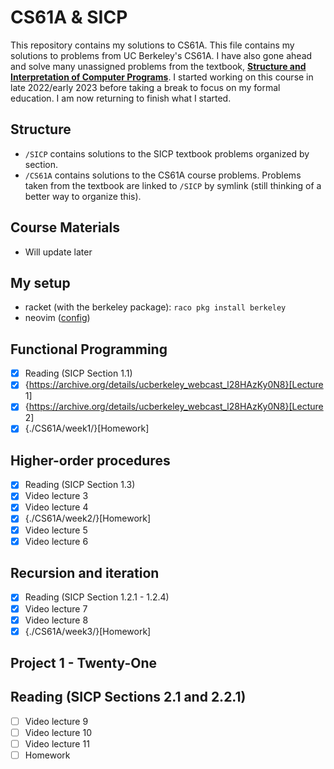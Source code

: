 # CS61A & SICP

This repository contains my solutions to CS61A.
This file contains my solutions to problems from UC Berkeley's CS61A. I have also gone ahead and solve many unassigned problems from the textbook, **[Structure and Interpretation of
Computer Programs](http://mitpress.mit.edu/sites/default/files/sicp/index.html)**. I started working on this course in late 2022/early 2023 before taking a break to focus on my formal education. I am now returning to finish what I started.

## Structure

- `/SICP` contains solutions to the SICP textbook problems organized by section.
- `/CS61A` contains solutions to the CS61A course problems. Problems taken from the textbook are linked to `/SICP` by symlink (still thinking of a better way to organize this).

## Course Materials

- Will update later

## My setup

- racket (with the berkeley package): `raco pkg install berkeley`
- neovim ([config](https://github.com/mlysle/nvim))

## Functional Programming

- [x] Reading (SICP Section 1.1)
- [x] {https://archive.org/details/ucberkeley_webcast_l28HAzKy0N8}[Lecture 1]
- [x] {https://archive.org/details/ucberkeley_webcast_l28HAzKy0N8}[Lecture 2]
- [x] {./CS61A/week1/}[Homework]

## Higher-order procedures

- [x] Reading (SICP Section 1.3)
- [x] Video lecture 3
- [x] Video lecture 4
- [x] {./CS61A/week2/}[Homework]
- [x] Video lecture 5
- [x] Video lecture 6

## Recursion and iteration

- [x] Reading (SICP Section 1.2.1 - 1.2.4)
- [x] Video lecture 7
- [x] Video lecture 8
- [x] {./CS61A/week3/}[Homework]

## Project 1 - Twenty-One

## Reading (SICP Sections 2.1 and 2.2.1)

- [ ] Video lecture 9
- [ ] Video lecture 10
- [ ] Video lecture 11
- [ ] Homework
